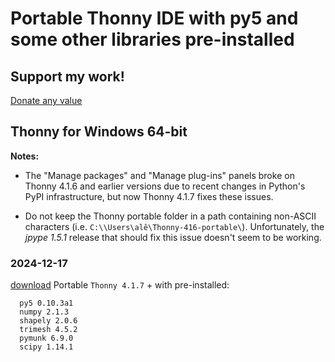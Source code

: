 # Portable Thonny IDE with py5 and some other libraries pre-installed

## Support my work!

[Donate any value](https://www.paypal.com/donate/?hosted_button_id=5B4MZ78C9J724)

## Thonny for Windows 64-bit

**Notes:** 

- The "Manage packages" and "Manage plug-ins" panels broke on Thonny 4.1.6 and earlier versions due to recent changes in Python's PyPI infrastructure, but now Thonny 4.1.7 fixes these issues.

- Do not keep the Thonny portable folder in a path containing non-ASCII characters (i.e. `C:\\Users\alê\Thonny-416-portable\`). Unfortunately, the *jpype 1.5.1* release that should fix this issue doesn't seem to be working.  

### 2024-12-17

[download](https://github.com/villares/thonny-portable-with-py5/releases/download/2024-12-17/thonny-417-with-py5-windows-portable.zip) Portable `Thonny 4.1.7` + with pre-installed:

```
  py5 0.10.3a1 
  numpy 2.1.3
  shapely 2.0.6
  trimesh 4.5.2
  pymunk 6.9.0
  scipy 1.14.1
```

